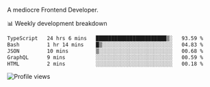 A mediocre Frontend Developer.

📊 Weekly development breakdown
<!--START_SECTION:waka-->

```txt
TypeScript   24 hrs 6 mins   ███████████████████████▒░   93.59 %
Bash         1 hr 14 mins    █▒░░░░░░░░░░░░░░░░░░░░░░░   04.83 %
JSON         10 mins         ▒░░░░░░░░░░░░░░░░░░░░░░░░   00.68 %
GraphQL      9 mins          ░░░░░░░░░░░░░░░░░░░░░░░░░   00.59 %
HTML         2 mins          ░░░░░░░░░░░░░░░░░░░░░░░░░   00.18 %
```

<!--END_SECTION:waka-->

<img src="https://gpvc.arturio.dev/iqbalfasri" alt="Profile views"/>
